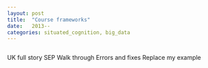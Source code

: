 ```yaml
---
layout: post
title:  "Course frameworks"
date:   2013--
categories: situated_cognition, big_data
---
```


![]()

UK full story 
SEP
Walk through 
Errors and fixes
Replace my example